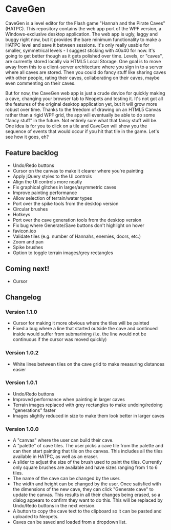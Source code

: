 # CaveGen
CaveGen is a level editor for the Flash game "Hannah and the Pirate Caves" (HATPC). This repository contains the web app port of the WPF version, a Windows-exclusive desktop application. The web app is ugly, laggy and buggy right now, but it provides the bare minimum functionality to make a HATPC level and save it between sessions. It's only really usable for smaller, symmetrical levels - I suggest sticking with 40x40 for now. It's going to get better though as it gets polished over time. Levels, or "caves", are currently stored locally via HTML5 Local Storage. One goal is to move away from this to a client-server architecture where you sign in to a server where all caves are stored. Then you could do fancy stuff like sharing caves with other people, rating their caves, collaborating on their caves, maybe even commenting on their caves.

But for now, the CaveGen web app is just a crude device for quickly making a cave, changing your browser tab to Neopets and testing it. It's not got all the features of the original desktop application yet, but it will grow more robust over time. Thanks to the freedom of drawing on an HTML5 Canvas rather than a rigid WPF grid, the app will eventually be able to do some "fancy stuff" in the future. Not entirely sure what that fancy stuff will be. One idea is for you to click on a tile and CaveGen will show you the sequence of events that would occur if you hit that tile in the game. Let's see how it goes, eh?

## Feature backlog
* Undo/Redo buttons
* Cursor on the canvas to make it clearer where you're painting
* Apply jQuery styles to the UI controls
* Align the UI controls more neatly
* Fix graphical glitches in larger/asymmetric caves
* Improve painting performance
* Allow selection of terrain/water types
* Port over the spike tools from the desktop version
* Circular brushes
* Hotkeys
* Port over the cave generation tools from the desktop version
* Fix bug where Generate/Save buttons don't highlight on hover
* favicon.ico
* Validate tiles (e.g. number of Hannahs, enemies, doors, etc.)
* Zoom and pan
* Spike brushes
* Option to toggle terrain images/grey rectangles 

## Coming next!
* Cursor


## Changelog
### Version 1.1.0
* Cursor for making it more obvious where the tiles will be painted
* Fixed a bug where a line that started outside the cave and continued inside would suffer from submarining (i.e. the line would not be continuous if the cursor was moved quickly)

### Version 1.0.2
* White lines between tiles on the cave grid to make measuring distances easier

### Version 1.0.1
* Undo/Redo buttons
* Improved performance when painting in larger caves
* Terrain images replaced with grey rectangles to make undoing/redoing "generations" faster
* Images slightly reduced in size to make them look better in larger caves

### Version 1.0.0
* A "canvas" where the user can build their cave.
* A "palette" of cave tiles. The user picks a cave tile from the palette and can then start painting that tile on the canvas. This includes all the tiles available in HATPC, as well as an eraser.
* A slider to adjust the size of the brush used to paint the tiles. Currently only square brushes are available and have sizes ranging from 1 to 6 tiles.
* The name of the cave can be changed by the user.
* The width and height can be changed by the user. Once satisfied with the dimensions of the new cave, they can click "Generate cave" to update the canvas. This results in all their changes being erased, so a dialog appears to confirm they want to do this. This will be replaced by Undo/Redo buttons in the next version.
* A button to copy the cave text to the clipboard so it can be pasted and uploaded to Neopets.
* Caves can be saved and loaded from a dropdown list.
